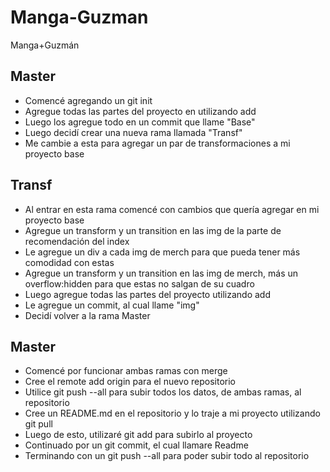 # Manga-Guzman
Manga+Guzmán

## Master
- Comencé agregando un git init
- Agregue todas las partes del proyecto en utilizando add
- Luego los agregue todo en un commit que llame "Base"
- Luego decidí crear una nueva rama llamada "Transf"
- Me cambie a esta para agregar un par de transformaciones a mi proyecto base

## Transf
- Al entrar en esta rama comencé con cambios que quería agregar en mi proyecto base
- Agregue un transform y un transition en las img de la parte de recomendación del index
- Le agregue un div a cada img de merch para que pueda tener más comodidad con estas
- Agregue un transform y un transition en las img de merch, más un overflow:hidden para que estas no salgan de su cuadro
- Luego agregue todas las partes del proyecto utilizando add
- Le agregue un commit, al cual llame "img"
- Decidí volver a la rama Master

## Master
- Comencé por funcionar ambas ramas con merge
- Cree el remote add origin para el nuevo repositorio
- Utilice git push --all para subir todos los datos, de ambas ramas, al repositorio
- Cree un README.md en el repositorio y lo traje a mi proyecto utilizando git pull
- Luego de esto, utilizaré git add para subirlo al proyecto
- Continuado por un git commit, el cual llamare Readme
- Terminando con un git push --all para poder subir todo al repositorio